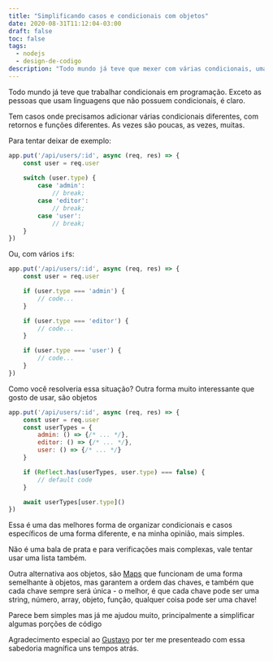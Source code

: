 ```yaml
---
title: "Simplificando casos e condicionais com objetos"
date: 2020-08-31T11:12:04-03:00
draft: false
toc: false
tags:
  - nodejs
  - design-de-codigo
description: "Todo mundo já teve que mexer com várias condicionais, uma atrás da outra. Switch? Nah, melhor não. E que tal objetos para simplificar?"
---
```


Todo mundo já teve que trabalhar condicionais em programação. Exceto as pessoas que usam linguagens que não possuem condicionais, é claro. 

Tem casos onde precisamos adicionar várias condicionais diferentes, com retornos e funções diferentes. As vezes são poucas, as vezes, muitas. 

Para tentar deixar de exemplo:

```jsx
app.put('/api/users/:id', async (req, res) => {
	const user = req.user
	
	switch (user.type) {
		case 'admin':
			// break;
		case 'editor':
			// break;
		case 'user':
			// break;
	}
})
```

Ou, com vários `if`s:

```jsx
app.put('/api/users/:id', async (req, res) => {
	const user = req.user

	if (user.type === 'admin') {
		// code...
	}

	if (user.type === 'editor') {
		// code...
	}

	if (user.type === 'user') {
		// code...
	}
})
```

Como você resolveria essa situação? Outra forma muito interessante que gosto de usar, são objetos

```jsx
app.put('/api/users/:id', async (req, res) => {
	const user = req.user
	const userTypes = {
		admin: () => {/* ... */},
		editor: () => {/* ... */},
		user: () => {/* ... */}
	}

	if (Reflect.has(userTypes, user.type) === false) {
		// default code
	}

	await userTypes[user.type]()
})
```

Essa é uma das melhores forma de organizar condicionais e casos específicos de uma forma diferente, e na minha opinião, mais simples.

Não é uma bala de prata e para verificações mais complexas, vale tentar usar uma lista também. 

Outra alternativa aos objetos, são [Maps](https://developer.mozilla.org/pt-BR/docs/Web/JavaScript/Reference/Global_Objects/Map) que funcionam de uma forma semelhante à objetos, mas garantem a ordem das chaves, e também que cada chave sempre será única - o melhor, é que cada chave pode ser uma string, número, array, objeto, função, qualquer coisa pode ser uma chave!

Parece bem simples mas já me ajudou muito, principalmente a simplificar algumas porções de código

Agradecimento especial ao [Gustavo](https://github.com/gucastiliao) por ter me presenteado com essa sabedoria magnífica uns tempos atrás.
